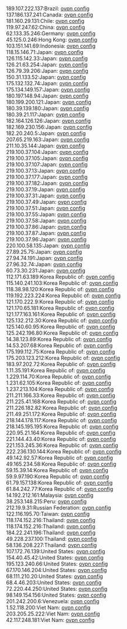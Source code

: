 189.107.222.137:Brazil: [ovpn config](vpn/189_107_222_137.ovpn)  
137.186.137.241:Canada: [ovpn config](vpn/137_186_137_241.ovpn)  
181.160.29.131:Chile: [ovpn config](vpn/181_160_29_131.ovpn)  
119.97.247.62:China: [ovpn config](vpn/119_97_247_62.ovpn)  
62.133.35.246:Germany: [ovpn config](vpn/62_133_35_246.ovpn)  
45.125.0.246:Hong Kong: [ovpn config](vpn/45_125_0_246.ovpn)  
103.151.141.69:Indonesia: [ovpn config](vpn/103_151_141_69.ovpn)  
118.15.146.71:Japan: [ovpn config](vpn/118_15_146_71.ovpn)  
126.115.142.33:Japan: [ovpn config](vpn/126_115_142_33.ovpn)  
126.21.63.254:Japan: [ovpn config](vpn/126_21_63_254.ovpn)  
126.79.39.206:Japan: [ovpn config](vpn/126_79_39_206.ovpn)  
150.31.133.52:Japan: [ovpn config](vpn/150_31_133_52.ovpn)  
175.132.132.74:Japan: [ovpn config](vpn/175_132_132_74.ovpn)  
175.134.149.157:Japan: [ovpn config](vpn/175_134_149_157.ovpn)  
180.197.148.94:Japan: [ovpn config](vpn/180_197_148_94.ovpn)  
180.199.200.121:Japan: [ovpn config](vpn/180_199_200_121.ovpn)  
180.39.139.180:Japan: [ovpn config](vpn/180_39_139_180.ovpn)  
180.39.21.117:Japan: [ovpn config](vpn/180_39_21_117.ovpn)  
182.164.126.126:Japan: [ovpn config](vpn/182_164_126_126.ovpn)  
182.169.230.156:Japan: [ovpn config](vpn/182_169_230_156.ovpn)  
182.20.240.5:Japan: [ovpn config](vpn/182_20_240_5.ovpn)  
207.65.219.163:Japan: [ovpn config](vpn/207_65_219_163.ovpn)  
211.10.35.144:Japan: [ovpn config](vpn/211_10_35_144.ovpn)  
219.100.37.104:Japan: [ovpn config](vpn/219_100_37_104.ovpn)  
219.100.37.105:Japan: [ovpn config](vpn/219_100_37_105.ovpn)  
219.100.37.107:Japan: [ovpn config](vpn/219_100_37_107.ovpn)  
219.100.37.13:Japan: [ovpn config](vpn/219_100_37_13.ovpn)  
219.100.37.177:Japan: [ovpn config](vpn/219_100_37_177.ovpn)  
219.100.37.182:Japan: [ovpn config](vpn/219_100_37_182.ovpn)  
219.100.37.19:Japan: [ovpn config](vpn/219_100_37_19.ovpn)  
219.100.37.31:Japan: [ovpn config](vpn/219_100_37_31.ovpn)  
219.100.37.49:Japan: [ovpn config](vpn/219_100_37_49.ovpn)  
219.100.37.51:Japan: [ovpn config](vpn/219_100_37_51.ovpn)  
219.100.37.55:Japan: [ovpn config](vpn/219_100_37_55.ovpn)  
219.100.37.58:Japan: [ovpn config](vpn/219_100_37_58.ovpn)  
219.100.37.86:Japan: [ovpn config](vpn/219_100_37_86.ovpn)  
219.100.37.87:Japan: [ovpn config](vpn/219_100_37_87.ovpn)  
219.100.37.96:Japan: [ovpn config](vpn/219_100_37_96.ovpn)  
220.100.58.135:Japan: [ovpn config](vpn/220_100_58_135.ovpn)  
27.89.25.75:Japan: [ovpn config](vpn/27_89_25_75.ovpn)  
27.94.74.191:Japan: [ovpn config](vpn/27_94_74_191.ovpn)  
27.96.32.74:Japan: [ovpn config](vpn/27_96_32_74.ovpn)  
60.73.30.231:Japan: [ovpn config](vpn/60_73_30_231.ovpn)  
112.171.63.189:Korea Republic of: [ovpn config](vpn/112_171_63_189.ovpn)  
115.140.241.103:Korea Republic of: [ovpn config](vpn/115_140_241_103.ovpn)  
118.38.98.120:Korea Republic of: [ovpn config](vpn/118_38_98_120.ovpn)  
119.192.223.224:Korea Republic of: [ovpn config](vpn/119_192_223_224.ovpn)  
121.170.222.9:Korea Republic of: [ovpn config](vpn/121_170_222_9.ovpn)  
121.170.65.181:Korea Republic of: [ovpn config](vpn/121_170_65_181.ovpn)  
121.177.163.161:Korea Republic of: [ovpn config](vpn/121_177_163_161.ovpn)  
125.132.212.30:Korea Republic of: [ovpn config](vpn/125_132_212_30.ovpn)  
125.140.60.95:Korea Republic of: [ovpn config](vpn/125_140_60_95.ovpn)  
125.242.196.80:Korea Republic of: [ovpn config](vpn/125_242_196_80.ovpn)  
14.38.123.89:Korea Republic of: [ovpn config](vpn/14_38_123_89.ovpn)  
14.53.207.68:Korea Republic of: [ovpn config](vpn/14_53_207_68.ovpn)  
175.199.112.75:Korea Republic of: [ovpn config](vpn/175_199_112_75.ovpn)  
175.203.123.212:Korea Republic of: [ovpn config](vpn/175_203_123_212.ovpn)  
183.97.202.72:Korea Republic of: [ovpn config](vpn/183_97_202_72.ovpn)  
1.11.35.191:Korea Republic of: [ovpn config](vpn/1_11_35_191.ovpn)  
1.229.114.70:Korea Republic of: [ovpn config](vpn/1_229_114_70.ovpn)  
1.231.62.105:Korea Republic of: [ovpn config](vpn/1_231_62_105.ovpn)  
1.237.213.104:Korea Republic of: [ovpn config](vpn/1_237_213_104.ovpn)  
211.211.166.33:Korea Republic of: [ovpn config](vpn/211_211_166_33.ovpn)  
211.225.41.168:Korea Republic of: [ovpn config](vpn/211_225_41_168.ovpn)  
211.226.182.82:Korea Republic of: [ovpn config](vpn/211_226_182_82.ovpn)  
211.49.251.172:Korea Republic of: [ovpn config](vpn/211_49_251_172.ovpn)  
218.144.178.117:Korea Republic of: [ovpn config](vpn/218_144_178_117.ovpn)  
218.145.195.195:Korea Republic of: [ovpn config](vpn/218_145_195_195.ovpn)  
220.95.21.164:Korea Republic of: [ovpn config](vpn/220_95_21_164.ovpn)  
221.144.43.40:Korea Republic of: [ovpn config](vpn/221_144_43_40.ovpn)  
221.153.245.36:Korea Republic of: [ovpn config](vpn/221_153_245_36.ovpn)  
222.236.130.144:Korea Republic of: [ovpn config](vpn/222_236_130_144.ovpn)  
49.142.92.57:Korea Republic of: [ovpn config](vpn/49_142_92_57.ovpn)  
49.165.234.58:Korea Republic of: [ovpn config](vpn/49_165_234_58.ovpn)  
59.15.39.14:Korea Republic of: [ovpn config](vpn/59_15_39_14.ovpn)  
59.9.97.190:Korea Republic of: [ovpn config](vpn/59_9_97_190.ovpn)  
61.79.157.138:Korea Republic of: [ovpn config](vpn/61_79_157_138.ovpn)  
61.84.242.77:Korea Republic of: [ovpn config](vpn/61_84_242_77.ovpn)  
14.192.212.161:Malaysia: [ovpn config](vpn/14_192_212_161.ovpn)  
38.253.148.215:Peru: [ovpn config](vpn/38_253_148_215.ovpn)  
212.19.9.31:Russian Federation: [ovpn config](vpn/212_19_9_31.ovpn)  
122.116.195.70:Taiwan: [ovpn config](vpn/122_116_195_70.ovpn)  
118.174.152.216:Thailand: [ovpn config](vpn/118_174_152_216.ovpn)  
118.174.152.216:Thailand: [ovpn config](vpn/118_174_152_216.ovpn)  
184.22.241.196:Thailand: [ovpn config](vpn/184_22_241_196.ovpn)  
49.228.237.100:Thailand: [ovpn config](vpn/49_228_237_100.ovpn)  
58.136.208.227:Thailand: [ovpn config](vpn/58_136_208_227.ovpn)  
107.172.76.139:United States: [ovpn config](vpn/107_172_76_139.ovpn)  
154.40.45.42:United States: [ovpn config](vpn/154_40_45_42.ovpn)  
195.123.240.66:United States: [ovpn config](vpn/195_123_240_66.ovpn)  
67.170.146.204:United States: [ovpn config](vpn/67_170_146_204.ovpn)  
68.111.210.20:United States: [ovpn config](vpn/68_111_210_20.ovpn)  
68.4.46.203:United States: [ovpn config](vpn/68_4_46_203.ovpn)  
72.220.44.250:United States: [ovpn config](vpn/72_220_44_250.ovpn)  
98.149.154.156:United States: [ovpn config](vpn/98_149_154_156.ovpn)  
201.242.200.6:Venezuela: [ovpn config](vpn/201_242_200_6.ovpn)  
1.52.118.200:Viet Nam: [ovpn config](vpn/1_52_118_200.ovpn)  
203.205.25.222:Viet Nam: [ovpn config](vpn/203_205_25_222.ovpn)  
42.117.248.181:Viet Nam: [ovpn config](vpn/42_117_248_181.ovpn)  
